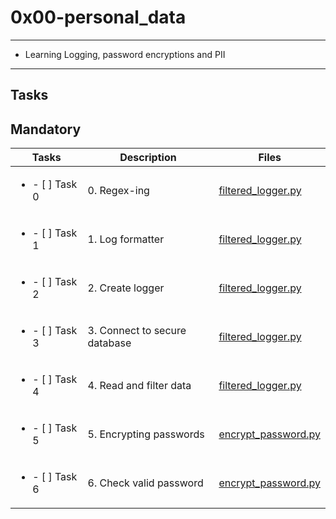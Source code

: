 # 0x00-personal_data

---

* Learning Logging, password encryptions and PII

---

## Tasks

## Mandatory

| Tasks | Description | Files |
| ----- | ----- | ----- |
| <ul><li> - [ ] Task 0 </li></ul> | 0. Regex-ing | [filtered_logger.py](filtered_logger.py) |
| <ul><li> - [ ] Task 1 </li></ul> | 1. Log formatter | [filtered_logger.py](filtered_logger.py) |
| <ul><li> - [ ] Task 2 </li></ul> | 2. Create logger | [filtered_logger.py](filtered_logger.py) |
| <ul><li> - [ ] Task 3 </li></ul> | 3. Connect to secure database | [filtered_logger.py](filtered_logger.py) |
| <ul><li> - [ ] Task 4 </li></ul> | 4. Read and filter data | [filtered_logger.py](filtered_logger.py) |
| <ul><li> - [ ] Task 5 </li></ul> | 5. Encrypting passwords | [encrypt_password.py](encrypt_password.py) |
| <ul><li> - [ ] Task 6 </li></ul> | 6. Check valid password | [encrypt_password.py](encrypt_password.py) |
